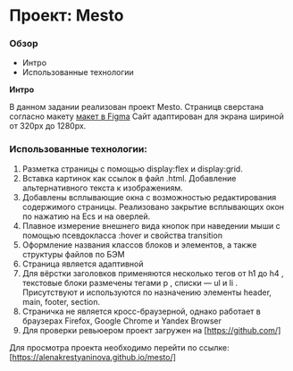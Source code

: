# Проект: Mesto

### Обзор
* Интро
* Использованные технологии

**Интро**

В данном задании реализован проект Mesto.
Страницв сверстана согласно макету [макет в Figma](https://www.figma.com/file/2cn9N9jSkmxD84oJik7xL7/JavaScript.-Sprint-4?node-id=28212%3A155)
Сайт адаптирован для экрана шириной от 320px до 1280px.

### Использованные технологии:
1. Разметка страницы с помощью display:flex и display:grid.
2. Вставка картинок как ссылок в файл .html. Добавление альтернативного текста к изображениям.
3. Добавлены всплывающие окна с возможностью редактирования содержимого страницы. Реализовано закрытие всплывающих окон по нажатию на Ecs и на оверлей.
4. Плавное измерение внешнего вида кнопок при наведении мыши с помощью псевдокласса :hover и свойства transition
5. Оформление названия классов блоков и элементов, а также структуры файлов по БЭМ
6. Страница является адаптивной
7. Для вёрстки заголовков применяются несколько тегов от h1 до h4 , текстовые блоки размечены тегами p , списки — ul и li . Присутствуют и используются по назначению элементы header, main, footer, section.
8. Страничка не является кросс-браузерной, однако работает в браузерах Firefox, Google Chrome и Yandex Browser
9. Для проверки ревьюером проект загружен на [https://github.com/]

Для просмотра проекта необходимо перейти по ссылке: [https://alenakrestyaninova.github.io/mesto/]
